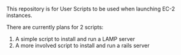 This repository is for User Scripts to be used when launching EC-2 instances.

There are currently plans for 2 scripts:
  1. A simple script to install and run a LAMP server
  2. A more involved script to install and run a rails server
